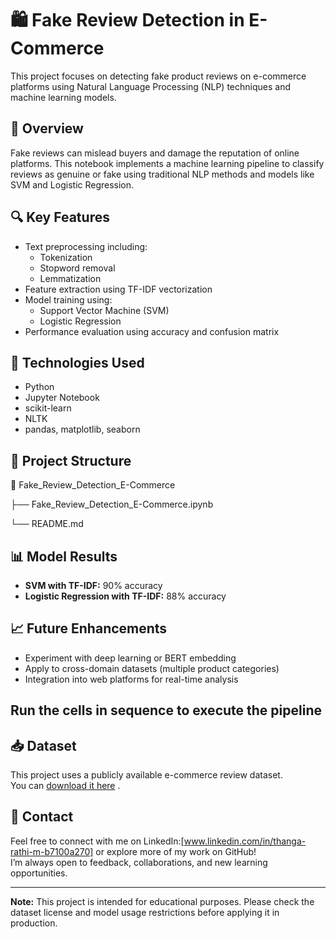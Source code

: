 # 🛍️ Fake Review Detection in E-Commerce

This project focuses on detecting fake product reviews on e-commerce platforms using Natural Language Processing (NLP) techniques and machine learning models.

## 📌 Overview

Fake reviews can mislead buyers and damage the reputation of online platforms. This notebook implements a machine learning pipeline to classify reviews as genuine or fake using traditional NLP methods and models like SVM and Logistic Regression.

## 🔍 Key Features
- Text preprocessing including:
  - Tokenization
  - Stopword removal
  - Lemmatization
- Feature extraction using TF-IDF vectorization
- Model training using:
  - Support Vector Machine (SVM)
  - Logistic Regression
- Performance evaluation using accuracy and confusion matrix

## 🧰 Technologies Used
- Python
- Jupyter Notebook
- scikit-learn
- NLTK 
- pandas, matplotlib, seaborn

## 📂 Project Structure
📁 Fake_Review_Detection_E-Commerce

├── Fake_Review_Detection_E-Commerce.ipynb

└── README.md


## 📊 Model Results
- **SVM with TF-IDF:** 90% accuracy
- **Logistic Regression with TF-IDF:** 88% accuracy
## 📈 Future Enhancements
- Experiment with deep learning or BERT embedding
- Apply to cross-domain datasets (multiple product categories)
- Integration into web platforms for real-time analysis

##  Run the cells in sequence to execute the pipeline
## 📥 Dataset
This project uses a publicly available e-commerce review dataset.  
You can [download it here]([https://www.kaggle.com/datasets/rtatman/deceptive-opinion-spam-corpus]) .

## 📧 Contact
Feel free to connect with me on LinkedIn:[www.linkedin.com/in/thanga-rathi-m-b7100a270] or explore more of my work on GitHub!  
I’m always open to feedback, collaborations, and new learning opportunities.

---

**Note:** This project is intended for educational purposes. Please check the dataset license and model usage restrictions before applying it in production.

